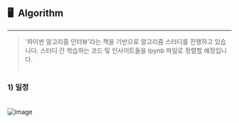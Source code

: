 ## 🖥&nbsp;&nbsp;Algorithm
---
> '파이썬 알고리즘 인터뷰'라는 책을 기반으로 알고리즘 스터디를 진행하고 있습니다. 스터디 간 학습하는 코드 및 인사이트들을 Ipynb 파일로 정렬할 예정입니다.
</br></br>
### 1) 일정</br></br>
![image](https://user-images.githubusercontent.com/96717686/209979005-c077f142-b9bb-4a6b-b68d-3ca478add4f0.png)
